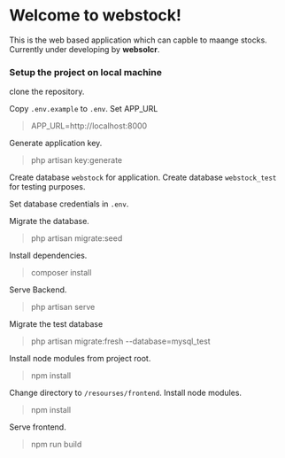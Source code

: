 # Welcome to webstock!

This is the web based application which can capble to maange stocks. Currently under developing by **websolcr**.

### Setup the project on local machine

clone the repository.

Copy `.env.example` to `.env`.
Set APP_URL
>APP_URL=http://localhost:8000

Generate application key.
>php artisan key:generate

Create database `webstock` for application.
Create database `webstock_test` for testing purposes.

Set database credentials in `.env`.

Migrate the database.
>php artisan migrate:seed

Install dependencies.
>composer install

Serve Backend.
>php artisan serve

Migrate the test database
>php artisan migrate:fresh --database=mysql_test

Install node modules from project root.
>npm install

Change directory to `/resourses/frontend`.
Install node modules.
>npm install

Serve frontend.
>npm run build
